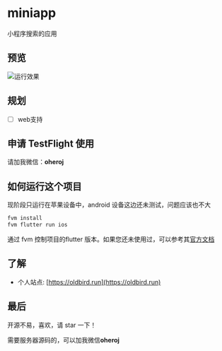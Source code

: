 # miniapp

小程序搜索的应用

## 预览

![运行效果](https://github.com/swiftdo/miniapp/blob/master/preview.gif?raw=true)

## 规划

* [ ] web支持

## 申请 TestFlight 使用

请加我微信：**oheroj**


## 如何运行这个项目

现阶段只运行在苹果设备中，android 设备这边还未测试，问题应该也不大

```sh
fvm install
fvm flutter run ios 
```

通过 fvm 控制项目的flutter 版本。如果您还未使用过，可以参考其[官方文档](https://fvm.app/docs/getting_started/installation)

## 了解

* 个人站点: [https://oldbird.run](https://oldbird.run)

## 最后

开源不易，喜欢，请 star 一下！

需要服务器源码的，可以加我微信**oheroj**

